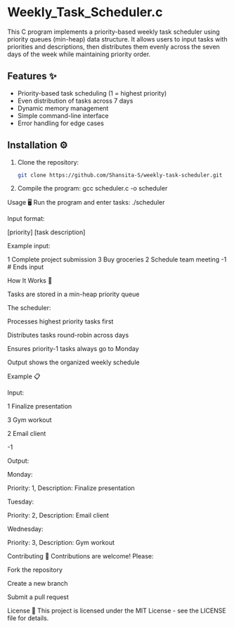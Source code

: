 # Weekly_Task_Scheduler.c
This C program implements a priority-based weekly task scheduler using priority queues (min-heap) data structure. It allows users to input tasks with priorities and descriptions, then distributes them evenly across the seven days of the week while maintaining priority order.

## Features ✨
- Priority-based task scheduling (1 = highest priority)
- Even distribution of tasks across 7 days
- Dynamic memory management
- Simple command-line interface
- Error handling for edge cases

## Installation ⚙️
1. Clone the repository:
   ```bash
   git clone https://github.com/Shansita-S/weekly-task-scheduler.git

2. Compile the program:
   gcc scheduler.c -o scheduler

 Usage 🖥️
   Run the program and enter tasks:
   ./scheduler

Input format:

[priority] [task description]

Example input:

1 Complete project submission
3 Buy groceries
2 Schedule team meeting
-1  # Ends input

How It Works 🔧

Tasks are stored in a min-heap priority queue

The scheduler:

Processes highest priority tasks first

Distributes tasks round-robin across days

Ensures priority-1 tasks always go to Monday

Output shows the organized weekly schedule

Example 📋

Input:

1 Finalize presentation

3 Gym workout

2 Email client

-1

Output:

Monday:

Priority: 1, Description: Finalize presentation

Tuesday:

Priority: 2, Description: Email client

Wednesday:

Priority: 3, Description: Gym workout

Contributing 🤝
Contributions are welcome! Please:

Fork the repository

Create a new branch

Submit a pull request

License 📄
This project is licensed under the MIT License - see the LICENSE file for details.





